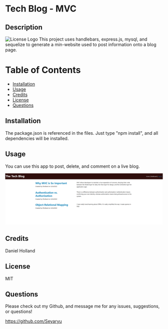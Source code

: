 
# Tech Blog - MVC

## Description
![License Logo](https://img.shields.io/badge/license-MIT-green)
This project uses handlebars, express.js, mysql, and sequelize to generate a min-website used to post information onto a blog page.

# Table of Contents

- [Installation](#installation)
- [Usage](#usage)
- [Credits](#credits)
- [License](#license)
- [Questions](#questions)

## Installation

The package.json is referenced in the files.  Just type "npm install", and all dependencies will be installed.

## Usage

You can use this app to post, delete, and comment on a live blog.

![Homepage](./pics/seed_error.PNG)

## Credits

Daniel Holland

## License

MIT

## Questions

Please check out my Github, and message me for any issues, suggestions, or questions!

https://github.com/Seyaryu
    
